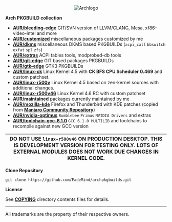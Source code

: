 
<p align="center">
  <img src="https://upload.wikimedia.org/wikipedia/commons/thumb/1/17/Archlinux-vert-dark.svg/365px-Archlinux-vert-dark.svg.png" alt="Archlogo"/>
</p>

**Arch PKGBUILD collection**

* [**AUR/bleeding-edge**](https://github.com/FadeMind/archpkgbuilds/tree/master/AUR/bleeding-edge)  GIT/SVN version of LLVM/CLANG, Mesa, xf86-video-intel and more 
* [**AUR/customized**](https://github.com/FadeMind/archpkgbuilds/tree/master/AUR/customized)    miscellaneous packages customized by me
* [**AUR/dkms**](https://github.com/FadeMind/archpkgbuilds/tree/master/AUR/dkms)    miscellaneous DKMS based PKGBUILDs (`acpi_call` `bbswitch` `exfat` `spl` `zfs`)
* [**AUR/extras**](https://github.com/FadeMind/archpkgbuilds/tree/master/AUR/extras)    ACPI tables tools, modprobed-db tools
* [**AUR/git-edge**](https://github.com/FadeMind/archpkgbuilds/tree/master/AUR/git-edge)    GIT based packages PKGBUILDs
* [**AUR/gtk-edge**](https://github.com/FadeMind/archpkgbuilds/tree/master/AUR/gtk-edge)    GTK3 PKGBUILDs
* [**AUR/linux-ck**](https://github.com/FadeMind/archpkgbuilds/tree/master/AUR/linux-ck)    Linux Kernel 4.5 with **CK BFS CPU Scheduler 0.469** and custom patchset.
* [**AUR/linux-r500v**](https://github.com/FadeMind/archpkgbuilds/tree/master/AUR/linux-r500v)   Linux Kernel 4.5 based on zen-kernel sources with additional changes.
* [**AUR/linux-r500v46**](https://github.com/FadeMind/archpkgbuilds/tree/master/AUR/linux-r500v46)  Linux Kernel 4.6 RC with custom patchset <br/>
* [**AUR/maintained**](https://github.com/FadeMind/archpkgbuilds/tree/master/AUR/maintained)    packages currently maintained by me
* [**AUR/mozilla-kde**](https://github.com/FadeMind/archpkgbuilds/tree/master/AUR/mozilla-kde)  Firefox and Thunderbird with KDE patches (copied from [**Manjaro Community Repository**](https://github.com/manjaro/packages-community))
* [**AUR/nvidia-optimus**](https://github.com/FadeMind/archpkgbuilds/tree/master/AUR/nvidia-optimus)    `Bumblebee` `Primus` `NVIDIA Drivers` and extras
* [**AUR/toolchain-gcc-6.1.0**](https://github.com/FadeMind/archpkgbuilds/tree/master/AUR/toolchain-gcc-6.1.0)  `GCC 6.1.0 MULTILIB` and toolchains to recompile against new GCC version

| **DO NOT USE `linux-r500v46` ON PRODUCTION DESKTOP. THIS IS DEVELOPMENT VERSION FOR TESTING ONLY.** **LOTS OF EXTERNAL MODULES DOES NOT WORK DUE CHANGES IN KERNEL CODE.** |
|----------------------------------------------------------------------------------------------------------------------------------------------------------------------------|


**Clone Repository**

`git clone https://github.com/FadeMind/archpkgbuilds.git`

**License**

See [**COPYING**](https://github.com/FadeMind/archpkgbuilds/tree/master/COPYING) directory contents files for details.
<hr/>

All trademarks are the property of their respective owners.
